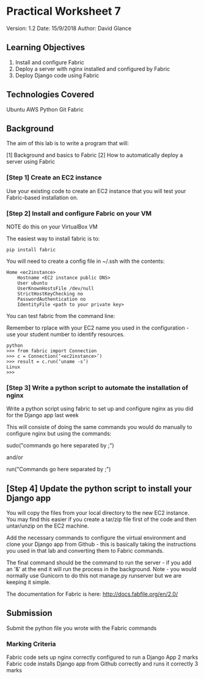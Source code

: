 # Practical Worksheet 7

Version: 1.2 Date: 15/9/2018 Author: David Glance

## Learning Objectives

1.	Install and configure Fabric
2.	Deploy a server with nginx installed and configured by Fabric
3. 	Deploy Django code using Fabric

## Technologies Covered

Ubuntu
AWS
Python
Git
Fabric

## Background

The aim of this lab is to write a program that will:
 
[1] Background and basics to Fabric
[2] How to automatically deploy a server using Fabric

### [Step 1] Create an EC2 instance

Use your existing code to create an EC2 instance that you will test
your Fabric-based installation on.

### [Step 2] Install and configure Fabric on your VM

NOTE do this on your VirtualBox VM

The easiest way to install fabric is to:

```
pip install fabric
```

You will need to create a config file in ~/.ssh with the contents:

```
Home <ec2instance>
	Hostname <EC2 instance public DNS>
	User ubuntu
	UserKnownHostsFile /dev/null
	StrictHostKeyChecking no
	PasswordAuthentication no
	IdentityFile <path to your private key>
```
	
You can test fabric from the command line:

Remember to rplace <ec2instance> with your EC2 name you used in the
configuration - use your student number to identify resources.

```
python
>>> from fabric import Connection
>>> c = Connection(‘<ec2instance>’)
>>> result = c.run(‘uname -s’)
Linux
>>>
```

### [Step 3] Write a python script to automate the installation of nginx

Write a python script using fabric to set up and configure nginx as
you did for the Django app last week

This will consiste of doing the same commands you would do manually to
configure nginx but using the commands:

sudo("commands go here separated by ;")

and/or

run("Commands go here separated by ;")

## [Step 4] Update the python script to install your Django app

You will copy the files from your local directory to the new EC2 instance. You may find this easier if you create a tar/zip file first of the code and then untar/unzip on the EC2 machine.

Add the necessary commands to configure the virtual environment and
clone your Django app from Github - this is basically taking the
instructions you used in that lab and converting them to Fabric commands.

The final command should be the command to run the server - if you add
an '&' at the end it will run the process in the background. Note -
you would normally use Gunicorn to do this not manage.py runserver but
we are keeping it simple.

The documentation for Fabric is here: http://docs.fabfile.org/en/2.0/

## Submission

Submit the python file you wrote with the Fabric commands

### Marking Criteria

Fabric code sets up nginx correctly configured to run a Django App 2 
marks  
Fabric code installs Django app from Github correctly and runs it
correctly 3 marks  



